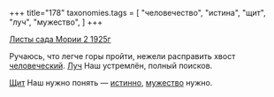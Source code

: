 +++
title="178"
taxonomies.tags = [
 "человечество",
 "истина",
 "щит",
 "луч",
 "мужество",
]
+++

[Листы сада Мории 2 1925г](/agni/1925)

Ручаюсь, что легче горы пройти, нежели расправить хвост [человеческий](/tags/человечество). [Луч](/tags/луч) Наш устремлён, полный поисков.   

[Щит](/tags/щит) Наш нужно понять — [истинно](/tags/истина), [мужество](/tags/мужество) нужно.   

